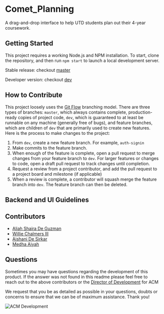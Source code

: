 # Comet_Planning

 A drag-and-drop interface to help UTD students plan out their 4-year coursework.

## Getting Started

This project requires a working Node.js and NPM installation.
To start, clone the repository, and then run `npm start` to launch a local development server.

Stable release: checkout [master](https://github.com/acmutd/comet_planning/tree/master)

Developer version: checkout [dev](https://github.com/acmutd/comet_planning/tree/dev)

## How to Contribute

This project loosely uses the [Git Flow](https://nvie.com/posts/a-successful-git-branching-model/) branching model.
There are three types of branches: `master`, which always contains complete, production-ready copies of project code, `dev`, which is guaranteed to at least be runnable on any machine (generally free of bugs), and feature branches, which are children of `dev` that are primarily used to create new features.
Here is the process to make changes to the project:

1. From `dev`, create a new feature branch. For example, `auth-signin`
2. Make commits to the feature branch.
3. When enough of the feature is complete, open a pull request to merge changes from your feature branch to `dev`. For larger features or changes to code, open a draft pull request to track changes until completion.
4. Request a review from a project contributor, and add the pull request to a project board and milestone (if applicable)
5. When a review is complete, a contributor will squash merge the feature branch into `dev`. The feature branch can then be deleted.

## Backend and UI Guidelines

## Contributors

- [Aliah Shaira De Guzman](https://www.linkedin.com/in/aliahdg/)
- [Willie Chalmers III](https://www.linkedin.com/in/willie-chalmers-iii/)
- [Aishani De Sirkar](https://www.linkedin.com/in/aishani-de-sirkar-9222a7170/)
- [Medha Aiyah](https://www.linkedin.com/in/medha-aiyah/)

## Questions

Sometimes you may have questions regarding the development of this product. If the answer was not found in this readme please feel free to reach out to the above contributors or the [Director of Development](mailto:comet.acm@gmail.com) for ACM

We request that you be as detailed as possible in your questions, doubts or concerns to ensure that we can be of maximum assistance. Thank you!

![ACM Development](https://www.acmutd.co/brand/Development/Banners/light_dark_background.png)
